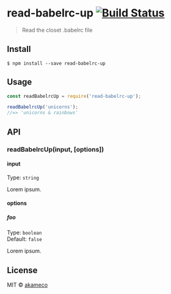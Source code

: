 # read-babelrc-up [![Build Status](https://travis-ci.org/akameco/read-babelrc-up.svg?branch=master)](https://travis-ci.org/akameco/read-babelrc-up)

> Read the closet .babelrc file


## Install

```
$ npm install --save read-babelrc-up
```


## Usage

```js
const readBabelrcUp = require('read-babelrc-up');

readBabelrcUp('unicorns');
//=> 'unicorns & rainbows'
```


## API

### readBabelrcUp(input, [options])

#### input

Type: `string`

Lorem ipsum.

#### options

##### foo

Type: `boolean`<br>
Default: `false`

Lorem ipsum.


## License

MIT © [akameco](http://akameco.github.io)
